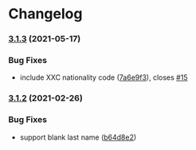 # Changelog

### [3.1.3](https://www.github.com/cheminfo/mrz/compare/v3.1.2...v3.1.3) (2021-05-17)


### Bug Fixes

* include XXC nationality code ([7a6e9f3](https://www.github.com/cheminfo/mrz/commit/7a6e9f340a6638c50f1114cd81771d26a5f87f88)), closes [#15](https://www.github.com/cheminfo/mrz/issues/15)

### [3.1.2](https://www.github.com/cheminfo/mrz/compare/v3.1.1...v3.1.2) (2021-02-26)


### Bug Fixes

* support blank last name ([b64d8e2](https://www.github.com/cheminfo/mrz/commit/b64d8e28d6ea1170722fca5be72a3e618a0e9f86))
